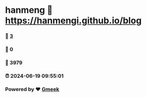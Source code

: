 # hanmeng :link: https://hanmengi.github.io/blog 
### :page_facing_up: [3](https://hanmengi.github.io/blog/tag.html) 
### :speech_balloon: 0 
### :hibiscus: 3979 
### :alarm_clock: 2024-06-19 09:55:01 
### Powered by :heart: [Gmeek](https://github.com/Meekdai/Gmeek)
